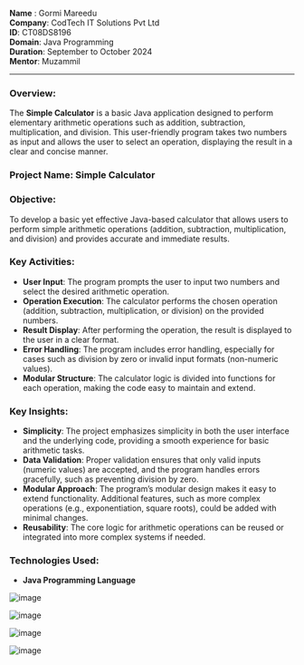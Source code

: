 **Name** : Gormi Mareedu                                                    
**Company**: CodTech IT Solutions Pvt Ltd  
**ID**: CT08DS8196  
**Domain**: Java Programming  
**Duration**: September to October 2024  
**Mentor**: Muzammil   

---

### Overview:
The **Simple Calculator** is a basic Java application designed to perform elementary arithmetic operations such as addition, subtraction, multiplication, and division. This user-friendly program takes two numbers as input and allows the user to select an operation, displaying the result in a clear and concise manner.

### Project Name: **Simple Calculator**

### Objective:
To develop a basic yet effective Java-based calculator that allows users to perform simple arithmetic operations (addition, subtraction, multiplication, and division) and provides accurate and immediate results.

### Key Activities:
- **User Input**: The program prompts the user to input two numbers and select the desired arithmetic operation.
- **Operation Execution**: The calculator performs the chosen operation (addition, subtraction, multiplication, or division) on the provided numbers.
- **Result Display**: After performing the operation, the result is displayed to the user in a clear format.
- **Error Handling**: The program includes error handling, especially for cases such as division by zero or invalid input formats (non-numeric values).
- **Modular Structure**: The calculator logic is divided into functions for each operation, making the code easy to maintain and extend.

### Key Insights:
- **Simplicity**: The project emphasizes simplicity in both the user interface and the underlying code, providing a smooth experience for basic arithmetic tasks.
- **Data Validation**: Proper validation ensures that only valid inputs (numeric values) are accepted, and the program handles errors gracefully, such as preventing division by zero.
- **Modular Approach**: The program’s modular design makes it easy to extend functionality. Additional features, such as more complex operations (e.g., exponentiation, square roots), could be added with minimal changes.
- **Reusability**: The core logic for arithmetic operations can be reused or integrated into more complex systems if needed.

### Technologies Used:
- **Java Programming Language**

![image](https://github.com/user-attachments/assets/6c41380d-3a25-40b5-b17e-09fe832b5c08)

![image](https://github.com/user-attachments/assets/3edd819a-e3b4-436c-9831-e432ceda4273)

![image](https://github.com/user-attachments/assets/41139683-10b7-410d-ac93-1bb0d9bdc805)

![image](https://github.com/user-attachments/assets/c5d4e76f-81b2-422a-9c5d-fb76c6be72a8)




